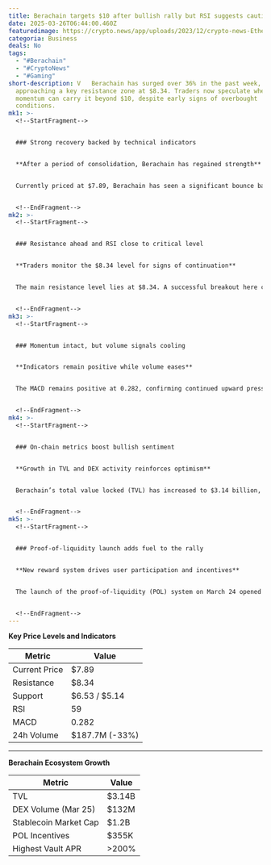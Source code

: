 ```yaml
---
title: Berachain targets $10 after bullish rally but RSI suggests caution
date: 2025-03-26T06:44:00.460Z
featuredimage: https://crypto.news/app/uploads/2023/12/crypto-news-Ethereum-Layer-2-option04.webp
categoria: Business
deals: No
tags:
  - "#Berachain"
  - "#CryptoNews"
  - "#Gaming"
short-description: V   Berachain has surged over 36% in the past week,
  approaching a key resistance zone at $8.34. Traders now speculate whether the
  momentum can carry it beyond $10, despite early signs of overbought
  conditions.
mk1: >-
  <!--StartFragment-->


  ### Strong recovery backed by technical indicators


  **After a period of consolidation, Berachain has regained strength**


  Currently priced at $7.89, Berachain has seen a significant bounce backed by bullish indicators. The RSI has reached 59, signaling strong momentum but nearing overbought territory. The Bollinger Bands show price tightening, hinting at a potential breakout or retracement in the near term.


  <!--EndFragment-->
mk2: >-
  <!--StartFragment-->


  ### Resistance ahead and RSI close to critical level


  **Traders monitor the $8.34 level for signs of continuation**


  The main resistance level lies at $8.34. A successful breakout here could push Berachain toward the $10 psychological barrier. However, if resistance holds, a pullback toward $6.53 or even the stronger $5.14 support level could follow. RSI's proximity to overbought levels suggests caution.


  <!--EndFragment-->
mk3: >-
  <!--StartFragment-->


  ### Momentum intact, but volume signals cooling


  **Indicators remain positive while volume eases**


  The MACD remains positive at 0.282, confirming continued upward pressure. Yet, trading volume has dropped 33% in the past 24 hours to $187.7 million. This cooling of buyer interest could indicate a pause before the next move.


  <!--EndFragment-->
mk4: >-
  <!--StartFragment-->


  ### On-chain metrics boost bullish sentiment


  **Growth in TVL and DEX activity reinforces optimism**


  Berachain’s total value locked (TVL) has increased to $3.14 billion, nearing its previous high of $3.26 billion. Between March 23 and March 25, decentralized exchange volume surged from $36 million to $132 million, reflecting renewed activity and demand.


  <!--EndFragment-->
mk5: >-
  <!--StartFragment-->


  ### Proof-of-liquidity launch adds fuel to the rally


  **New reward system drives user participation and incentives**


  The launch of the proof-of-liquidity (POL) system on March 24 opened new reward mechanisms outside traditional BEX pools. Within hours, active incentives reached $355,000, and the top vault offered an APR exceeding 200%. This has contributed to a bullish outlook among users and investors.


  <!--EndFragment-->
---
```

<!--StartFragment-->

**Key Price Levels and Indicators**

| Metric        | Value          |
| ------------- | -------------- |
| Current Price | $7.89          |
| Resistance    | $8.34          |
| Support       | $6.53 / $5.14  |
| RSI           | 59             |
| MACD          | 0.282          |
| 24h Volume    | $187.7M (-33%) |

- - -

**Berachain Ecosystem Growth**

| Metric                | Value  |
| --------------------- | ------ |
| TVL                   | $3.14B |
| DEX Volume (Mar 25)   | $132M  |
| Stablecoin Market Cap | $1.2B  |
| POL Incentives        | $355K  |
| Highest Vault APR     | \>200% |

<!--EndFragment-->